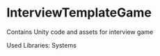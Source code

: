 # InterviewTemplateGame
 
Contains Unity code and assets for interview game

Used Libraries: Systems
